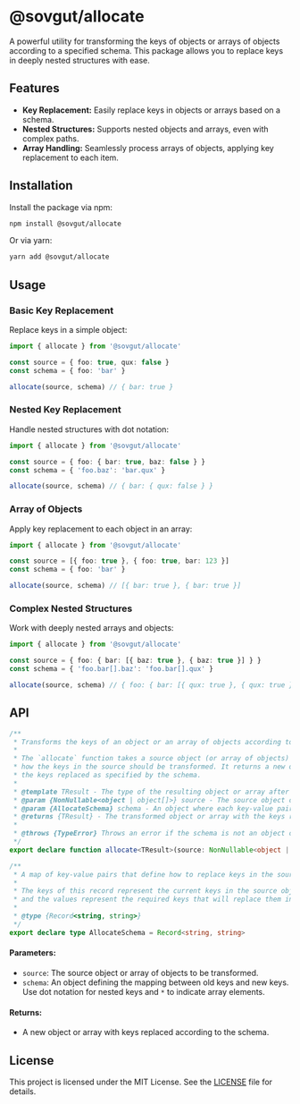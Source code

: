 # @sovgut/allocate

A powerful utility for transforming the keys of objects or arrays of objects according to a specified schema. This package allows you to replace keys in deeply nested structures with ease.

## Features

- **Key Replacement:** Easily replace keys in objects or arrays based on a schema.
- **Nested Structures:** Supports nested objects and arrays, even with complex paths.
- **Array Handling:** Seamlessly process arrays of objects, applying key replacement to each item.

## Installation

Install the package via npm:

```bash
npm install @sovgut/allocate
```

Or via yarn:

```bash
yarn add @sovgut/allocate
```

## Usage

### Basic Key Replacement

Replace keys in a simple object:

```typescript
import { allocate } from '@sovgut/allocate'

const source = { foo: true, qux: false }
const schema = { foo: 'bar' }

allocate(source, schema) // { bar: true }
```

### Nested Key Replacement

Handle nested structures with dot notation:

```typescript
import { allocate } from '@sovgut/allocate'

const source = { foo: { bar: true, baz: false } }
const schema = { 'foo.baz': 'bar.qux' }

allocate(source, schema) // { bar: { qux: false } }
```

### Array of Objects

Apply key replacement to each object in an array:

```typescript
import { allocate } from '@sovgut/allocate'

const source = [{ foo: true }, { foo: true, bar: 123 }]
const schema = { foo: 'bar' }

allocate(source, schema) // [{ bar: true }, { bar: true }]
```

### Complex Nested Structures

Work with deeply nested arrays and objects:

```typescript
import { allocate } from '@sovgut/allocate'

const source = { foo: { bar: [{ baz: true }, { baz: true }] } }
const schema = { 'foo.bar[].baz': 'foo.bar[].qux' }

allocate(source, schema) // { foo: { bar: [{ qux: true }, { qux: true }] } }
```

## API

```typescript
/**
 * Transforms the keys of an object or an array of objects according to a specified schema.
 *
 * The `allocate` function takes a source object (or array of objects) and a schema that defines
 * how the keys in the source should be transformed. It returns a new object (or array) with
 * the keys replaced as specified by the schema.
 *
 * @template TResult - The type of the resulting object or array after key allocation.
 * @param {NonNullable<object | object[]>} source - The source object or array to be transformed. It must be a non-null object or array of objects.
 * @param {AllocateSchema} schema - An object where each key-value pair defines the mapping from the old key to the new key.
 * @returns {TResult} - The transformed object or array with the keys replaced according to the schema.
 *
 * @throws {TypeError} Throws an error if the schema is not an object or if the source is not an object or an array.
 */
export declare function allocate<TResult>(source: NonNullable<object | object[]>, schema: AllocateSchema): TResult

/**
 * A map of key-value pairs that define how to replace keys in the source.
 *
 * The keys of this record represent the current keys in the source object,
 * and the values represent the required keys that will replace them in the allocated object.
 *
 * @type {Record<string, string>}
 */
export declare type AllocateSchema = Record<string, string>
```

#### Parameters:
- `source`: The source object or array of objects to be transformed.
- `schema`: An object defining the mapping between old keys and new keys. Use dot notation for nested keys and `*` to indicate array elements.

#### Returns:
- A new object or array with keys replaced according to the schema.

## License

This project is licensed under the MIT License. See the [LICENSE](./LICENSE) file for details.
